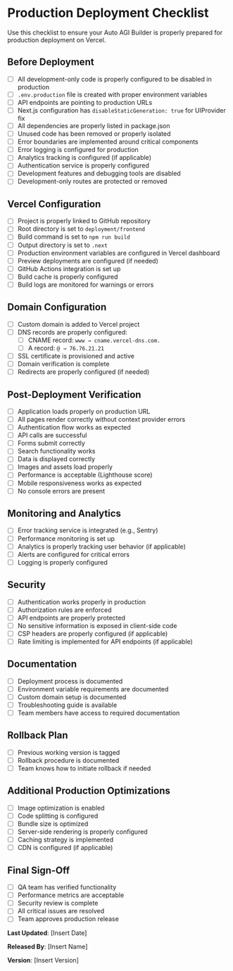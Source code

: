# Production Deployment Checklist

Use this checklist to ensure your Auto AGI Builder is properly prepared for production deployment on Vercel.

## Before Deployment

- [ ] All development-only code is properly configured to be disabled in production
- [ ] `.env.production` file is created with proper environment variables
- [ ] API endpoints are pointing to production URLs
- [ ] Next.js configuration has `disableStaticGeneration: true` for UIProvider fix
- [ ] All dependencies are properly listed in package.json
- [ ] Unused code has been removed or properly isolated
- [ ] Error boundaries are implemented around critical components
- [ ] Error logging is configured for production
- [ ] Analytics tracking is configured (if applicable)
- [ ] Authentication service is properly configured
- [ ] Development features and debugging tools are disabled
- [ ] Development-only routes are protected or removed

## Vercel Configuration

- [ ] Project is properly linked to GitHub repository
- [ ] Root directory is set to `deployment/frontend`
- [ ] Build command is set to `npm run build`
- [ ] Output directory is set to `.next`
- [ ] Production environment variables are configured in Vercel dashboard
- [ ] Preview deployments are configured (if needed)
- [ ] GitHub Actions integration is set up
- [ ] Build cache is properly configured
- [ ] Build logs are monitored for warnings or errors

## Domain Configuration

- [ ] Custom domain is added to Vercel project
- [ ] DNS records are properly configured:
  - [ ] CNAME record: `www → cname.vercel-dns.com.`
  - [ ] A record: `@ → 76.76.21.21`
- [ ] SSL certificate is provisioned and active
- [ ] Domain verification is complete
- [ ] Redirects are properly configured (if needed)

## Post-Deployment Verification

- [ ] Application loads properly on production URL
- [ ] All pages render correctly without context provider errors
- [ ] Authentication flow works as expected
- [ ] API calls are successful
- [ ] Forms submit correctly
- [ ] Search functionality works
- [ ] Data is displayed correctly
- [ ] Images and assets load properly
- [ ] Performance is acceptable (Lighthouse score)
- [ ] Mobile responsiveness works as expected
- [ ] No console errors are present

## Monitoring and Analytics

- [ ] Error tracking service is integrated (e.g., Sentry)
- [ ] Performance monitoring is set up
- [ ] Analytics is properly tracking user behavior (if applicable)
- [ ] Alerts are configured for critical errors
- [ ] Logging is properly configured

## Security

- [ ] Authentication works properly in production
- [ ] Authorization rules are enforced
- [ ] API endpoints are properly protected
- [ ] No sensitive information is exposed in client-side code
- [ ] CSP headers are properly configured (if applicable)
- [ ] Rate limiting is implemented for API endpoints (if applicable)

## Documentation

- [ ] Deployment process is documented
- [ ] Environment variable requirements are documented
- [ ] Custom domain setup is documented
- [ ] Troubleshooting guide is available
- [ ] Team members have access to required documentation

## Rollback Plan

- [ ] Previous working version is tagged
- [ ] Rollback procedure is documented
- [ ] Team knows how to initiate rollback if needed

## Additional Production Optimizations

- [ ] Image optimization is enabled
- [ ] Code splitting is configured
- [ ] Bundle size is optimized
- [ ] Server-side rendering is properly configured
- [ ] Caching strategy is implemented
- [ ] CDN is configured (if applicable)

## Final Sign-Off

- [ ] QA team has verified functionality
- [ ] Performance metrics are acceptable
- [ ] Security review is complete
- [ ] All critical issues are resolved
- [ ] Team approves production release

**Last Updated**: [Insert Date]

**Released By**: [Insert Name]

**Version**: [Insert Version]
